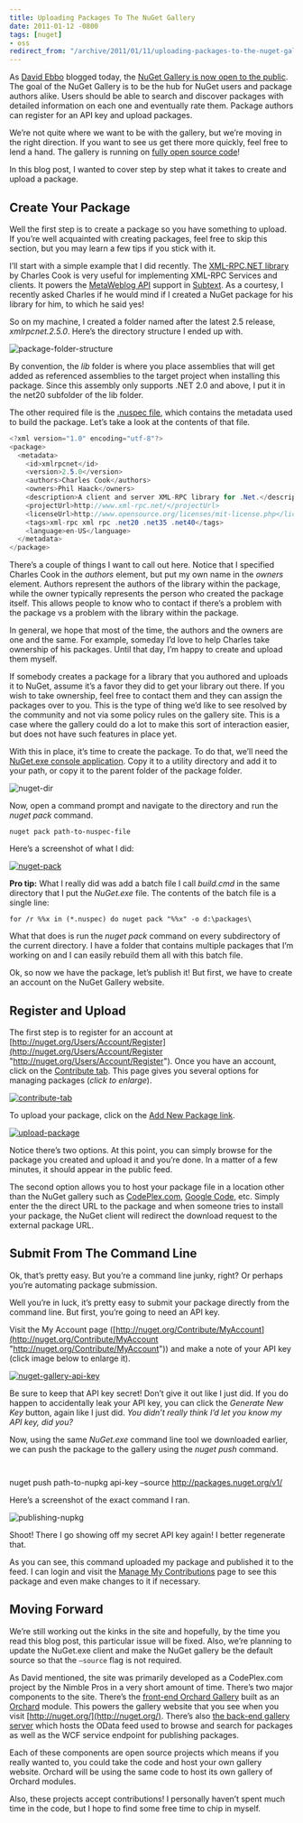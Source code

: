 ```yaml
---
title: Uploading Packages To The NuGet Gallery
date: 2011-01-12 -0800
tags: [nuget]
- oss
redirect_from: "/archive/2011/01/11/uploading-packages-to-the-nuget-gallery.aspx/"
---
```


As [David Ebbo](http://blog.davidebbo.com/ "David Ebbo's Blog") blogged
today, the [NuGet Gallery is now open to the
public](http://blog.davidebbo.com/2011/01/introducing-nuget-gallery.html "Introducing the NuGet Gallery").
The goal of the NuGet Gallery is to be the hub for NuGet users and
package authors alike. Users should be able to search and discover
packages with detailed information on each one and eventually rate them.
Package authors can register for an API key and upload packages.

We’re not quite where we want to be with the gallery, but we’re moving
in the right direction. If you want to see us get there more quickly,
feel free to lend a hand. The gallery is running on [fully open source
code](http://orchardgallery.codeplex.com/ "Orchard Gallery")!

In this blog post, I wanted to cover step by step what it takes to
create and upload a package.

Create Your Package
-------------------

Well the first step is to create a package so you have something to
upload. If you’re well acquainted with creating packages, feel free to
skip this section, but you may learn a few tips if you stick with it.

I’ll start with a simple example that I did recently. The [XML-RPC.NET
library](http://www.xml-rpc.net/ "XML-RPC.NET") by Charles Cook is very
useful for implementing XML-RPC Services and clients. It powers the
[MetaWeblog API](http://www.xmlrpc.com/metaWeblogApi "MetaWeblog API")
support in [Subtext](http://subtextproject.com/ "Subtext Blog Engine").
As a courtesy, I recently asked Charles if he would mind if I created a
NuGet package for his library for him, to which he said yes!

So on my machine, I created a folder named after the latest 2.5 release,
*xmlrpcnet.2.5.0*. Here’s the directory structure I ended up with.

![package-folder-structure](https://haacked.com/images/haacked_com/WindowsLiveWriter/beeb4862c29d_13D5F/package-folder-structure_3.png "package-folder-structure")

By convention, the *lib* folder is where you place assemblies that will
get added as referenced assemblies to the target project when installing
this package. Since this assembly only supports .NET 2.0 and above, I
put it in the net20 subfolder of the lib folder.

The other required file is the [.nuspec
file](http://nuget.codeplex.com/documentation?title=Nuspec%20Format "NuSpec Format"),
which contains the metadata used to build the package. Let’s take a look
at the contents of that file.

```csharp
<?xml version="1.0" encoding="utf-8"?> 
<package> 
  <metadata> 
    <id>xmlrpcnet</id> 
    <version>2.5.0</version> 
    <authors>Charles Cook</authors> 
    <owners>Phil Haack</owners>
    <description>A client and server XML-RPC library for .Net.</description> 
    <projectUrl>http://www.xml-rpc.net/</projectUrl>
    <licenseUrl>http://www.opensource.org/licenses/mit-license.php</licenseUrl>
    <tags>xml-rpc xml rpc .net20 .net35 .net40</tags>
    <language>en-US</language> 
  </metadata> 
</package>
```

There’s a couple of things I want to call out here. Notice that I
specified Charles Cook in the *authors* element, but put my own name in
the *owners* element. Authors represent the authors of the library
within the package, while the owner typically represents the person who
created the package itself. This allows people to know who to contact if
there’s a problem with the package vs a problem with the library within
the package.

In general, we hope that most of the time, the authors and the owners
are one and the same. For example, someday I’d love to help Charles take
ownership of his packages. Until that day, I’m happy to create and
upload them myself.

If somebody creates a package for a library that you authored and
uploads it to NuGet, assume it’s a favor they did to get your library
out there. If you wish to take ownership, feel free to contact them and
they can assign the packages over to you. This is the type of thing we’d
like to see resolved by the community and not via some policy rules on
the gallery site. This is a case where the gallery could do a lot to
make this sort of interaction easier, but does not have such features in
place yet.

With this in place, it’s time to create the package. To do that, we’ll
need the [NuGet.exe console
application](http://nuget.codeplex.com/releases/57303/download/197743 "NuGet Console Application").
Copy it to a utility directory and add it to your path, or copy it to
the parent folder of the package folder.

![nuget-dir](https://haacked.com/images/haacked_com/WindowsLiveWriter/beeb4862c29d_13D5F/nuget-dir_3.png "nuget-dir")

Now, open a command prompt and navigate to the directory and run the
*nuget pack* command.

`nuget pack path-to-nuspec-file`

Here’s a screenshot of what I did:

[![nuget-pack](https://haacked.com/images/haacked_com/WindowsLiveWriter/beeb4862c29d_13D5F/nuget-pack_thumb_1.png "nuget-pack")](https://haacked.com/images/haacked_com/WindowsLiveWriter/beeb4862c29d_13D5F/nuget-pack_4.png)

**Pro tip:** What I really did was add a batch file I call *build.cmd*
in the same directory that I put the *NuGet.exe* file. The contents of
the batch file is a single line:

`for /r %%x in (*.nuspec) do nuget pack "%%x" -o d:\packages\`

What that does is run the *nuget pack* command on every subdirectory of
the current directory. I have a folder that contains multiple packages
that I’m working on and I can easily rebuild them all with this batch
file.

Ok, so now we have the package, let’s publish it! But first, we have to
create an account on the NuGet Gallery website.

Register and Upload
-------------------

The first step is to register for an account at
[http://nuget.org/Users/Account/Register](http://nuget.org/Users/Account/Register "http://nuget.org/Users/Account/Register").
Once you have an account, click on the [Contribute
tab](http://nuget.org/Contribute/Index "Contribute Tab"). This page
gives you several options for managing packages (*click to enlarge*).

[![contribute-tab](https://haacked.com/images/haacked_com/WindowsLiveWriter/beeb4862c29d_13D5F/contribute-tab_thumb.png "contribute-tab")](https://haacked.com/images/haacked_com/WindowsLiveWriter/beeb4862c29d_13D5F/contribute-tab_2.png)

To upload your package, click on the [Add New Package
link](http://nuget.org/Contribute/NewSubmission "New Submission Page").

[![upload-package](https://haacked.com/images/haacked_com/WindowsLiveWriter/beeb4862c29d_13D5F/upload-package_thumb.png "upload-package")](https://haacked.com/images/haacked_com/WindowsLiveWriter/beeb4862c29d_13D5F/upload-package_2.png)

Notice there’s two options. At this point, you can simply browse for the
package you created and upload it and you’re done. In a matter of a few
minutes, it should appear in the public feed.

The second option allows you to host your package file in a location
other than the NuGet gallery such as
[CodePlex.com](http://codeplex.com/ "CodePlex"), [Google
Code](http://code.google.com/ "Google Code"), etc. Simply enter the the
direct URL to the package and when someone tries to install your
package, the NuGet client will redirect the download request to the
external package URL.

Submit From The Command Line
----------------------------

Ok, that’s pretty easy. But you’re a command line junky, right? Or
perhaps you’re automating package submission.

Well you’re in luck, it’s pretty easy to submit your package directly
from the command line. But first, you’re going to need an API key.

Visit the My Account page
([http://nuget.org/Contribute/MyAccount](http://nuget.org/Contribute/MyAccount "http://nuget.org/Contribute/MyAccount"))
and make a note of your API key (click image below to enlarge it).

[![nuget-gallery-api-key](https://haacked.com/images/haacked_com/WindowsLiveWriter/beeb4862c29d_13D5F/nuget-gallery-api-key_thumb.png "nuget-gallery-api-key")](https://haacked.com/images/haacked_com/WindowsLiveWriter/beeb4862c29d_13D5F/nuget-gallery-api-key_2.png)

Be sure to keep that API key secret! Don’t give it out like I just did.
If you do happen to accidentally leak your API key, you can click the
*Generate New Key* button, again like I just did. *You didn’t really
think I’d let you know my API key, did you?*

Now, using the same *NuGet.exe* command line tool we downloaded earlier,
we can push the package to the gallery using the *nuget push* command.

`   `

nuget push path-to-nupkg api-key –source http://packages.nuget.org/v1/

Here’s a screenshot of the exact command I ran.

![publishing-nupkg](https://haacked.com/images/haacked_com/WindowsLiveWriter/beeb4862c29d_13D5F/publishing-nupkg_3.png "publishing-nupkg")

Shoot! There I go showing off my secret API key again! I better
regenerate that.

As you can see, this command uploaded my package and published it to the
feed. I can login and visit the [Manage My
Contributions](http://nuget.org/Contribute/MyPackages "My Packages")
page to see this package and even make changes to it if necessary.

Moving Forward
--------------

We’re still working out the kinks in the site and hopefully, by the time
you read this blog post, this particular issue will be fixed. Also,
we’re planning to update the NuGet.exe client and make the NuGet gallery
be the default source so that the `–source` flag is not required.

As David mentioned, the site was primarily developed as a CodePlex.com
project by the Nimble Pros in a very short amount of time. There’s two
major components to the site. There’s the [front-end Orchard
Gallery](http://orchardgallery.codeplex.com/ "Orchard Gallery") built as
an [Orchard](http://orchard.codeplex.com/ "Orchard") module. This powers
the gallery website that you see when you visit
[http://nuget.org/](http://nuget.org/). There’s also [the back-end
gallery
server](http://galleryserver.codeplex.com/ "Gallery Server Project")
which hosts the OData feed used to browse and search for packages as
well as the WCF service endpoint for publishing packages.

Each of these components are open source projects which means if you
really wanted to, you could take the code and host your own gallery
website. Orchard will be using the same code to host its own gallery of
Orchard modules.

Also, these projects accept contributions! I personally haven’t spent
much time in the code, but I hope to find some free time to chip in
myself.

